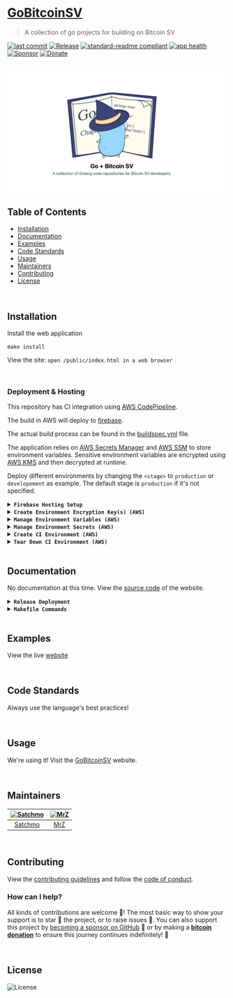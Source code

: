 # [GoBitcoinSV](https://gobitcoinsv.com)
> A collection of go projects for building on Bitcoin SV

[![last commit](https://img.shields.io/github/last-commit/BitcoinSchema/gobitcoinsv.svg?style=flat&v=1)](https://github.com/BitcoinSchema/gobitcoinsv/commits/master)
[![Release](https://img.shields.io/github/release-pre/BitcoinSchema/gobitcoinsv.svg?style=flat&v=1)](https://github.com/BitcoinSchema/gobitcoinsv/releases)
[![standard-readme compliant](https://img.shields.io/badge/standard--readme-OK-green.svg?style=flat&v=1)](https://github.com/RichardLitt/standard-readme)
[![app health](https://img.shields.io/website-up-down-green-red/https/gobitcoinsv.com.svg?label=status&v=1)](https://gobitcoinsv.com)
[![Sponsor](https://img.shields.io/badge/sponsor-BitcoinSchema-181717.svg?logo=github&style=flat&v=1)](https://github.com/sponsors/BitcoinSchema)
[![Donate](https://img.shields.io/badge/donate-bitcoin-ff9900.svg?logo=bitcoin&style=flat&v=1)](https://gobitcoinsv.com/#sponsor)

<br/>

<img src=".github/IMAGES/website-cover.png?raw=true&v=1" alt="GoBitcoinSV">

<br/>

## Table of Contents
- [Installation](#installation)
- [Documentation](#documentation)
- [Examples](#examples)
- [Code Standards](#code-standards)
- [Usage](#usage)
- [Maintainers](#maintainers)
- [Contributing](#contributing)
- [License](#license)

<br/>

## Installation
Install the web application
```shell script
make install
```

View the site:
`open /public/index.html in a web browser`

<br/>

### Deployment & Hosting
This repository has CI integration using [AWS CodePipeline](https://aws.amazon.com/codepipeline/).

The build in AWS will deploy to [firebase](https://firebase.google.com).

The actual build process can be found in the [buildspec.yml](buildspec.yml) file.

The application relies on [AWS Secrets Manager](https://aws.amazon.com/secrets-manager/)
and [AWS SSM](https://aws.amazon.com/systems-manager/features/) to store environment variables.
Sensitive environment variables are encrypted using [AWS KMS](https://aws.amazon.com/kms/) and then decrypted at runtime.

Deploy different environments by changing the `<stage>` to `production` or `developement` as example.
The default stage is `production` if it's not specified.

<details>
<summary><strong><code>Firebase Hosting Setup</code></strong></summary>
<br/>

1) Start a new project and assign a CNAME
2) Make sure the region is us-central
3) Generate a CI `firebase_token` using the command: `firebase login:ci`
</details>

<details>
<summary><strong><code>Create Environment Encryption Key(s) (AWS)</code></strong></summary>
<br/>

Create a `KMS Key` per `<stage>` for your application(s) to encrypt environment variables
```shell script
make create-env-key stage="<stage>"
```

This will also store the `kms_key_id` in  [SSM](https://aws.amazon.com/systems-manager/features/) located at: `/<application>/<stage>/kms_key_id`

</details>

<details>
<summary><strong><code>Manage Environment Variables (AWS)</code></strong></summary>
<br/>

- `app_id` is the Firebase application id for the [project](https://firebase.google.com/docs/projects/learn-more)
- `project` is the [Firebase project_id](https://firebase.google.com/docs/projects/learn-more)
- `sender_id` is the Firebase sender_id for the [project](https://firebase.google.com/docs/projects/learn-more)

Add or update your project information _(all parameters are required)_
```shell script
make firebase-save-project \
      app_id="YOUR_APP_ID" \
      project="YOUR_PROJECT_ID" \
      sender_id="YOUR_SENDER_ID" \
      stage="<stage>"
```
</details>

<details>
<summary><strong><code>Manage Environment Secrets (AWS)</code></strong></summary>
<br/>

- `firebase_api_key` is found in the Firebase console for that specific project
- `firebase_token` is the `ci:login` token that is generated from `firebase login:ci`
- `github_token` is a personal token with access to make a webhook
- `kms_key_id` is from the previous step (Create Environment Encryption Keys)

Add or update your secrets _(all parameters are required)_
```shell script
make save-secrets \
      firebase_api_key="YOUR_FIREBASE_API_KEY" \
      firebase_token="YOUR_FIREBASE_CI_TOKEN" \
      github_token="YOUR_GITHUB_TOKEN" \
      kms_key_id="YOUR_KMS_KEY_ID" \
      stage="<stage>"
```
</details>

<details>
<summary><strong><code>Create CI Environment (AWS)</code></strong></summary>
<br/>

<img src=".github/IMAGES/infrastructure-diagram.png" alt="infrastructure diagram" height="450" />

**Prerequisites**
- [An AWS account](https://aws.amazon.com/)
    - _Deploying_ requires permission to: [KMS](https://aws.amazon.com/kms/), [SSM](https://aws.amazon.com/systems-manager/features/), [Secrets Manager](https://aws.amazon.com/secrets-manager/) and [Cloud Formation](https://aws.amazon.com/cloudformation/)
- [AWS CLI](https://docs.aws.amazon.com/cli/latest/userguide/installing.html)  _(`brew install awscli`)_
- [SAM CLI](https://docs.aws.amazon.com/serverless-application-model/latest/developerguide/serverless-sam-cli-install-mac.html) _(`brew tap aws/tap && brew install aws-sam-cli`)_

This will create a new [AWS CloudFormation](https://aws.amazon.com/cloudformation/) stack with:
- (1) [CodePipeline](https://aws.amazon.com/codepipeline/) with multiple stages to deploy the application from Github
- (1) [CodePipeline Webhook](https://aws.amazon.com/codepipeline/) to receive Github notifications from a specific `branch:name`
- (1) [CodeBuild Project](https://docs.aws.amazon.com/codebuild/latest/userguide/create-project.html) to build and deploy the app
- (2) [Service Roles](https://docs.aws.amazon.com/IAM/latest/UserGuide/id_roles_create_for-service.html) for working with CodeBuild and CodePipeline

**NOTE:** Requires an existing S3 bucket for artifacts and sam-cli deployments (located in the [Makefile](Makefile))

One command will build, test, package and deploy the application to AWS.
After initial deployment, updating is as simple as committing to Github.
```shell script
make deploy
``` 

_(Example)_ Customized deployment for another stage
```shell script
make deploy stage="development" branch="development"
``` 

_(Example)_ Customized deployment for a feature branch
```shell script
make deploy stage="development" branch="some-feature" feature="some-feature"
```

_(Example)_ Customized S3 bucket location
```shell script
make deploy bucket="some-S3-bucket-location"
```

_(Example)_ Customized tags for the deployment
```shell script
make deploy tags="MyTag=some-value AnotherTag=some-value"
```  
</details>

<details>
<summary><strong><code>Tear Down CI Environment (AWS)</code></strong></summary>
<br/>

Remove the stack (using default stage: `staging`)
```shell script
make teardown
```   

_(Example)_ Teardown another stack via stage
```shell script
make teardown stage="development"
``` 

_(Example)_ Teardown a feature/branch stack
```shell script
make teardown stage="development" feature="some-feature"
```   
</details>

<br/>

## Documentation
No documentation at this time. View the [source code](public) of the website.

<details>
<summary><strong><code>Release Deployment</code></strong></summary>
<br/>

[goreleaser](https://github.com/goreleaser/goreleaser) for easy binary or library deployment to Github and can be installed via: `brew install goreleaser`.

The [.goreleaser.yml](.goreleaser.yml) file is used to configure [goreleaser](https://github.com/goreleaser/goreleaser).

Use `make release-snap` to create a snapshot version of the release, and finally `make release` to ship to production.
</details>

<details>
<summary><strong><code>Makefile Commands</code></strong></summary>
<br/>

View all `makefile` commands
```shell script
make help
```

List of all current commands:
```text
audit                         Checks for any packages that are vulnerable
aws-param-certificate         Returns the ssm location for the domain ssl certificate id
aws-param-zone                Returns the ssm location for the host zone id
clean                         Remove previous builds, cache or install modules
create-env-key                Creates a new key in KMS for a new stage
create-secret                 Creates an secret into AWS SecretsManager
decrypt                       Decrypts data using a KMY Key ID (awscli v2)
decrypt-deprecated            Decrypts data using a KMY Key ID (awscli v1)
deploy                        Build, prepare and deploy
encrypt                       Encrypts data using a KMY Key ID (awscli v2)
env-key-location              Returns the environment encryption key location
firebase-deploy-simple        Deploys to firebase with limited flags
firebase-get-env              Gets the current environment variables in the associated project
firebase-param-app-id         Returns the location of the app_id parameter in SSM
firebase-param-location       Creates a parameter location (for Firebase details in SSM)
firebase-param-project        Returns the location of the project-id parameter in SSM
firebase-param-sender-id      Returns the location of the sender_id parameter in SSM
firebase-save-project         Saves the firebase project information for use by CloudFormation
firebase-set-env              Set an environment variable in a firebase project
firebase-update               Update the firebase tools
help                          Show this help message
install                       Install the application
invalidate-cache              Invalidates a cloudfront cache based on path
lint                          Run the JS linter
outdated                      Checks for any outdated packages
package                       Process the CF template and prepare for deployment
reinstall                     Removes all files and re-installs from scratch
release                       Full production release (creates release in Github)
release-snap                  Test the full release (build binaries)
release-test                  Full production test release (everything except deploy)
replace-version               Replaces the version in HTML/JS (pre-deploy)
save-domain-info              Saves the zone id and the ssl id for use by CloudFormation
save-param                    Saves a plain-text string parameter in SSM
save-param-encrypted          Saves an encrypted string value as a parameter in SSM
save-secrets                  Helper for saving sensitive credentials to Secrets Manager
tag                           Generate a new tag and push (tag version=0.0.0)
tag-remove                    Remove a tag if found (tag-remove version=0.0.0)
tag-update                    Update an existing tag to current commit (tag-update version=0.0.0)
teardown                      Deletes the entire stack
update-secret                 Updates an existing secret in AWS SecretsManager
upload-files                  Upload/puts files into S3 bucket
```
</details>

<br/>

## Examples
View the live [website](https://gobitcoinsv.com)

<br/>

## Code Standards
Always use the language's best practices!

<br/>

## Usage
We're using it! Visit the [GoBitcoinSV](https://gobitcoinsv.com) website.

<br/>

## Maintainers
| [<img src="https://github.com/rohenaz.png" height="50" alt="Satchmo" />](https://github.com/rohenaz) | [<img src="https://github.com/mrz1836.png" height="50" alt="MrZ" />](https://github.com/mrz1836)
|:---:|:---:|
| [Satchmo](https://github.com/rohenaz) | [MrZ](https://github.com/mrz1836)|

<br/>

## Contributing

View the [contributing guidelines](CONTRIBUTING.md) and follow the [code of conduct](CODE_OF_CONDUCT.md).

### How can I help?
All kinds of contributions are welcome :raised_hands:!
The most basic way to show your support is to star :star2: the project, or to raise issues :speech_balloon:.
You can also support this project by [becoming a sponsor on GitHub](https://github.com/sponsors/BitcoinSchema) :clap:
or by making a [**bitcoin donation**](https://gobitcoinsv.com/#sponsor) to ensure this journey continues indefinitely! :rocket:

<br/>

## License
![License](https://img.shields.io/github/license/BitcoinSchema/gobitcoinsv.svg?style=flat&v=1)

